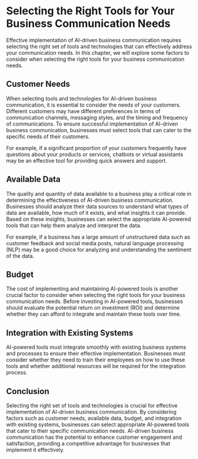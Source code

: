 Selecting the Right Tools for Your Business Communication Needs
========================================================================================================================================

Effective implementation of AI-driven business communication requires selecting the right set of tools and technologies that can effectively address your communication needs. In this chapter, we will explore some factors to consider when selecting the right tools for your business communication needs.

Customer Needs
--------------

When selecting tools and technologies for AI-driven business communication, it is essential to consider the needs of your customers. Different customers may have different preferences in terms of communication channels, messaging styles, and the timing and frequency of communications. To ensure successful implementation of AI-driven business communication, businesses must select tools that can cater to the specific needs of their customers.

For example, if a significant proportion of your customers frequently have questions about your products or services, chatbots or virtual assistants may be an effective tool for providing quick answers and support.

Available Data
--------------

The quality and quantity of data available to a business play a critical role in determining the effectiveness of AI-driven business communication. Businesses should analyze their data sources to understand what types of data are available, how much of it exists, and what insights it can provide. Based on these insights, businesses can select the appropriate AI-powered tools that can help them analyze and interpret the data.

For example, if a business has a large amount of unstructured data such as customer feedback and social media posts, natural language processing (NLP) may be a good choice for analyzing and understanding the sentiment of the data.

Budget
------

The cost of implementing and maintaining AI-powered tools is another crucial factor to consider when selecting the right tools for your business communication needs. Before investing in AI-powered tools, businesses should evaluate the potential return on investment (ROI) and determine whether they can afford to integrate and maintain these tools over time.

Integration with Existing Systems
---------------------------------

AI-powered tools must integrate smoothly with existing business systems and processes to ensure their effective implementation. Businesses must consider whether they need to train their employees on how to use these tools and whether additional resources will be required for the integration process.

Conclusion
----------

Selecting the right set of tools and technologies is crucial for effective implementation of AI-driven business communication. By considering factors such as customer needs, available data, budget, and integration with existing systems, businesses can select appropriate AI-powered tools that cater to their specific communication needs. AI-driven business communication has the potential to enhance customer engagement and satisfaction, providing a competitive advantage for businesses that implement it effectively.
